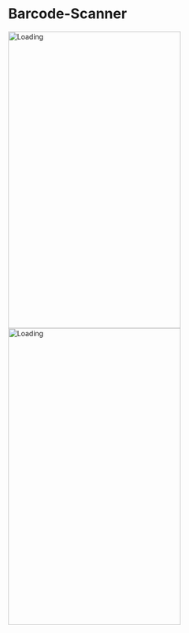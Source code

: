 # Barcode-Scanner
 
  <img src="https://user-images.githubusercontent.com/52829478/93436822-ea95ac00-f8e8-11ea-8b0f-4089bef46416.jpeg" alt="Loading" width="350" height="600">
 <img src="https://user-images.githubusercontent.com/52829478/93436822-ea95ac00-f8e8-11ea-8b0f-4089bef46416.jpeg" alt="Loading" width="350" height="600">
